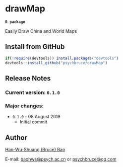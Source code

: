 # drawMap
**`R package`**

Easily Draw China and World Maps


## Install from GitHub
```r
if(!require(devtools)) install.packages("devtools")
devtools::install_github("psychbruce/drawMap")
```


## Release Notes
### Current version: `0.1.0`
### Major changes:
+ `0.1.0` - 08 August 2019
  + Initial commit


## Author
[Han-Wu-Shuang (Bruce) Bao](https://www.zhihu.com/people/psychbruce/ "Personal profile on Zhihu.com")

E-mail: baohws@psych.ac.cn or psychbruce@qq.com
